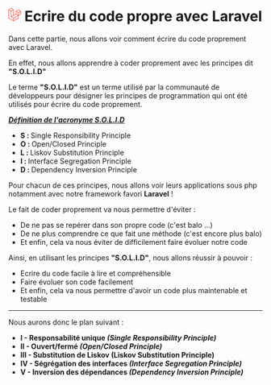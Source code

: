 # **![alt text](./img/logoLaravel.png) Ecrire du code propre avec Laravel**

Dans cette partie, nous allons voir comment écrire du code proprement avec Laravel. 

En effet, nous allons apprendre à coder proprement avec les principes dit  **"S.O.L.I.D"**

Le terme **"S.O.L.I.D"** est un terme utilisé par la communauté de développeurs pour désigner les principes de programmation qui ont été utilisés pour écrire du code proprement.

*<b><u>Définition de l'acronyme S.O.L.I.D</u></b>*
<ul>
    <li> <b>S : </b> Single Responsibility Principle </li>
    <li> <b>O : </b> Open/Closed Principle </li>
    <li> <b>L : </b> Liskov Substitution Principle </li>
    <li> <b>I : </b> Interface Segregation Principle </li>
    <li> <b>D : </b> Dependency Inversion Principle </li>
</ul>

Pour chacun de ces principes, nous allons voir leurs applications sous php notamment avec notre framework favori **Laravel** !   

Le fait de coder proprement va nous permettre d'éviter : 
<ul>
    <li> De ne pas se repérer dans son propre code (c'est balo ...)</li>
    <li> De ne plus comprendre ce que fait une méthode (c'est encore plus balo)</li>
    <li> Et enfin, cela va nous éviter de difficilement faire évoluer notre code</li>
</ul>

Ainsi, en utilisant les principes **"S.O.L.I.D"**, nous allons réussir à pouvoir : 
<ul>
    <li> Ecrire du code facile à lire et compréhensible </li>
    <li> Faire évoluer son code facilement </li>
    <li> Et enfin, cela va nous permettre d'avoir un code plus maintenable et testable </li>
</ul>

<hr>

Nous aurons donc le plan suivant : 
<ul>
    <li> <b>I   - Responsabilité unique <i>(Single Responsibility Principle)</i></b></li>
    <li> <b>II  - Ouvert/fermé <i>(Open/Closed Principle)</i> </b></li>
    <li> <b>III - Substitution de Liskov <i></i>(Liskov Substitution Principle)</i> </b>  </li>
    <li> <b>IV  - Ségrégation des interfaces <i>(Interface Segregation Principle)</i> </b></li>
    <li> <b>V   - Inversion des dépendances <i>(Dependency Inversion Principle)</i></b>  </li>
</ul>